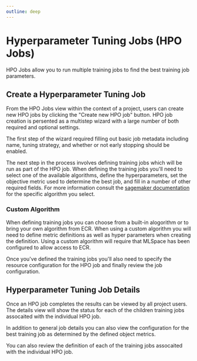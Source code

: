 ```yaml
---
outline: deep
---
```


# Hyperparameter Tuning Jobs (HPO Jobs)
HPO Jobs allow you to run multiple training jobs to find the best training job parameters.

## Create a Hyperparameter Tuning Job
From the HPO Jobs view within the context of a project, users can create new HPO jobs by clicking the
"Create new HPO job" button. HPO job creation is persented as a multistep wizard with a large number of
both required and optional settings.

The first step of the wizard required filling out basic job metadata including name, tuning strategy,
and whether or not early stopping should be enabled.

The next step in the process involves defining training jobs which will be run as part of the HPO job.
When defining the training jobs you'll need to select one of the available algorithms, define the
hyperparameters, set the objective metric used to determine the best job, and fill in a number of
other required fields. For more information consult the [sagemaker documentation](https://docs.aws.amazon.com/sagemaker/latest/dg/algos.html)
for the specific algorithm you select.

### Custom Algorithm
When defining training jobs you can choose from a built-in alogorithm or to bring your own algorithm from ECR. When
using a custom algorithm you will need to define metric definitions as well as hyper parameters when creating the
definition. Using a custom algorithm will require that MLSpace has been configured to allow access to ECR.

Once you've defined the training jobs you'll also need to specify the resource configuration for the
HPO job and finally review the job configuration.

## Hyperparameter Tuning Job Details
Once an HPO job completes the results can be viewed by all project users. The details view will show
the status for each of the children training jobs assocaited with the individual HPO job.

In addition to general job details you can also view the configuration for the best training job as
determined by the defined object metrics.

You can also review the definition of each of the training jobs assocaited with the individual HPO job.

